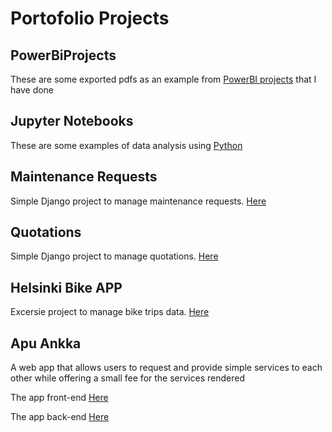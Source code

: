 # Portofolio Projects

## PowerBiProjects

These are some exported pdfs as an example from [PowerBI projects](/PowerBIProjects) that I have done

## Jupyter Notebooks

These are some examples of data analysis using [Python](/jupyter-notebooks)


## Maintenance Requests

Simple Django project to manage maintenance requests. [Here](https://github.com/ahmedeleven/maintenancerequests)


## Quotations

Simple Django project to manage quotations. [Here](https://github.com/ahmedeleven/schoolsquotations)



## Helsinki Bike APP

Excersie project to manage bike trips data. [Here](https://github.com/ahmedeleven/bikeapp)


## Apu Ankka

A web app that allows users to request and provide simple services to each other while offering a small fee for the services rendered

 The app front-end [Here](https://github.com/ahmedeleven/apuankka-frontend)

 The app back-end [Here](https://github.com/ahmedeleven/apuankka-backend)


